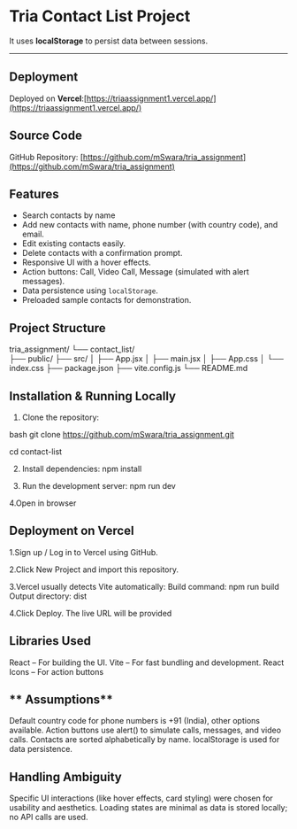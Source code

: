 # Tria Contact List Project
It uses **localStorage** to persist data between sessions.

---

## **Deployment**

Deployed on **Vercel**:[https://triaassignment1.vercel.app/](https://triaassignment1.vercel.app/)


## **Source Code**

GitHub Repository:  [https://github.com/mSwara/tria_assignment](https://github.com/mSwara/tria_assignment)



## **Features**
- Search contacts by name
- Add new contacts with name, phone number (with country code), and email.
- Edit existing contacts easily.
- Delete contacts with a confirmation prompt.
- Responsive UI with a hover effects.
- Action buttons: Call, Video Call, Message (simulated with alert messages).
- Data persistence using `localStorage`.
- Preloaded sample contacts for demonstration.



## **Project Structure**

tria_assignment/
└── contact_list/     
    ├── public/
    ├── src/
    │   ├── App.jsx
    │   ├── main.jsx
    │   ├── App.css
    │   └── index.css
    ├── package.json
    ├── vite.config.js
    └── README.md

## **Installation & Running Locally**

1. Clone the repository:

bash
git clone https://github.com/mSwara/tria_assignment.git

cd contact-list

2. Install dependencies:
npm install

3. Run the development server:
npm run dev

4.Open in browser


## **Deployment on Vercel**

1.Sign up / Log in to Vercel using GitHub.

2.Click New Project and import this repository.

3.Vercel usually detects Vite automatically:
    Build command: npm run build
    Output directory: dist

4.Click Deploy. The live URL will be provided


## **Libraries Used** 
React – For building the UI.
Vite – For fast bundling and development.
React Icons – For action buttons

## ** Assumptions**
Default country code for phone numbers is +91 (India), other options available.
Action buttons use alert() to simulate calls, messages, and video calls.
Contacts are sorted alphabetically by name.
localStorage is used for data persistence.


## **Handling Ambiguity**
Specific UI interactions (like hover effects, card styling) were chosen for usability and aesthetics.
Loading states are minimal as data is stored locally; no API calls are used.


